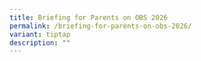 ```yaml
---
title: Briefing for Parents on OBS 2026
permalink: /briefing-for-parents-on-obs-2026/
variant: tiptap
description: ""
---
```

